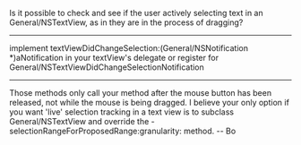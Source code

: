 Is it possible to check and see if the user actively selecting text in an General/NSTextView, as in they are in the process of dragging?

----

implement     textViewDidChangeSelection:(General/NSNotification *)aNotification in your textView's delegate or register for     General/NSTextViewDidChangeSelectionNotification

----

Those methods only call your method after the mouse button has been released, not while the mouse is being dragged.  I believe your only option if you want 'live' selection tracking in a text view is to subclass General/NSTextView and override the     -selectionRangeForProposedRange:granularity: method.  -- Bo